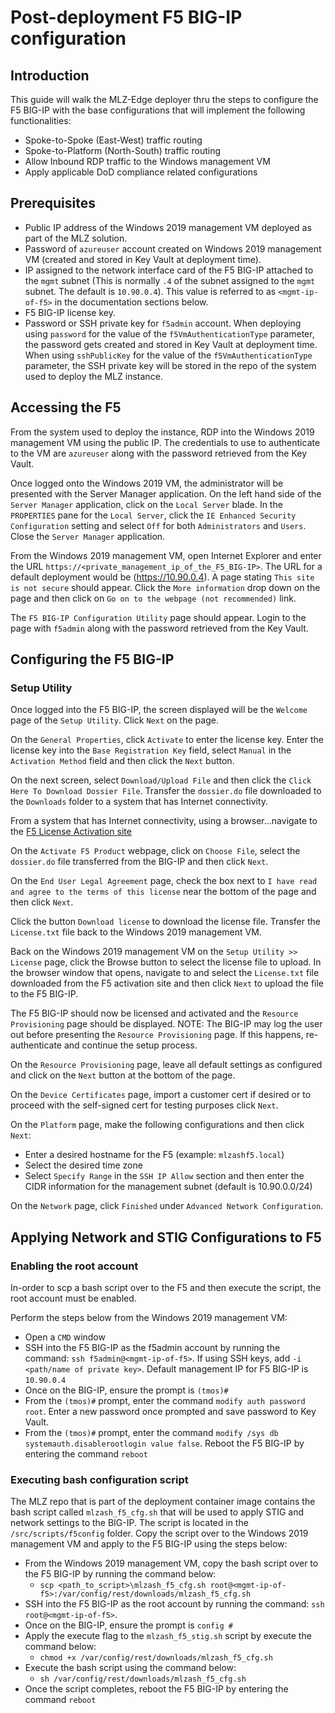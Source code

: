 # Post-deployment F5 BIG-IP configuration

## Introduction

This guide will walk the MLZ-Edge deployer thru the steps to configure the F5 BIG-IP with the base configurations that will implement the following functionalities:

- Spoke-to-Spoke (East-West) traffic routing
- Spoke-to-Platform (North-South) traffic routing
- Allow Inbound RDP traffic to the Windows management VM
- Apply applicable DoD compliance related configurations

## Prerequisites

- Public IP address of the Windows 2019 management VM deployed as part of the MLZ solution.
- Password of `azureuser` account created on Windows 2019 management VM (created and stored in Key Vault at deployment time).
- IP assigned to the network interface card of the F5 BIG-IP attached to the `mgmt` subnet (This is normally `.4` of the subnet assigned to the `mgmt` subnet. The default is `10.90.0.4`). This value is referred to as `<mgmt-ip-of-f5>` in the documentation sections below.
- F5 BIG-IP license key.
- Password or SSH private key for `f5admin` account. When deploying using `password` for the value of the `f5VmAuthenticationType` parameter, the password gets created and stored in Key Vault at deployment time. When using `sshPublicKey` for the value of the `f5VmAuthenticationType` parameter, the SSH private key will be stored in the repo of the system used to deploy the MLZ instance.

## Accessing the F5

From the system used to deploy the instance, RDP into the Windows 2019 management VM using the public IP. The credentials to use to authenticate to the VM are `azureuser` along with the password retrieved from the Key Vault.

Once logged onto the Windows 2019 VM, the administrator will be presented with the Server Manager application. On the left hand side of the `Server Manager` application, click on the `Local Server` blade. In the `PROPERTIES` pane for the `Local Server`, click the `IE Enhanced Security Configuration` setting and select `Off` for both `Administrators` and `Users`. Close the `Server Manager` application.

From the Windows 2019 management VM, open Internet Explorer and enter the URL `https://<private_management_ip_of_the_F5_BIG-IP>`. The URL for a default deployment would be (<https://10.90.0.4>). A page stating `This site is not secure` should appear. Click the `More information` drop down on the page and then click on `Go on to the webpage (not recommended)` link.

The `F5 BIG-IP Configuration Utility` page should appear. Login to the page with `f5admin` along with the password retrieved from the Key Vault.

## Configuring the F5 BIG-IP

### Setup Utility

Once logged into the F5 BIG-IP, the screen displayed will be the `Welcome` page of the `Setup Utility`. Click `Next` on the page.

On the `General Properties`, click `Activate` to enter the license key. Enter the license key into the `Base Registration Key` field, select `Manual` in the `Activation Method` field and then click the `Next` button.

On the next screen, select `Download/Upload File` and then click the `Click Here To Download Dossier File`. Transfer the `dossier.do` file downloaded to the `Downloads` folder to a system that has Internet connectivity.

From a system that has Internet connectivity, using a browser...navigate to the [F5 License Activation site](https://activate.f5.com/license)

On the `Activate F5 Product` webpage, click on `Choose File`, select the `dossier.do` file transferred from the BIG-IP and then click `Next`.

On the `End User Legal Agreement` page, check the box next to `I have read and agree to the terms of this license` near the bottom of the page and then click `Next`.

Click the button `Download license` to download the license file. Transfer the `License.txt` file back to the Windows 2019 management VM.

Back on the Windows 2019 management VM on the `Setup Utility >> License` page, click the Browse button to select the license file to upload. In the browser window that opens, navigate to and select the `License.txt` file downloaded from the F5 activation site and then click `Next` to upload the file to the F5 BIG-IP.

The F5 BIG-IP should now be licensed and activated and the `Resource Provisioning` page should be displayed. NOTE: The BIG-IP may log the user out before presenting the `Resource Provisioning` page. If this happens, re-authenticate and continue the setup process.

On the `Resource Provisioning` page, leave all default settings as configured and click on the `Next` button at the bottom of the page.

On the `Device Certificates` page, import a customer cert if desired or to proceed with the self-signed cert for testing purposes click `Next`.

On the `Platform` page, make the following configurations and then click `Next`:

- Enter a desired hostname for the F5 (example: `mlzashf5.local`)
- Select the desired time zone
- Select `Specify Range` in the `SSH IP Allow` section and then enter the CIDR information for the management subnet (default is 10.90.0.0/24)

On the `Network` page, click `Finished` under `Advanced Network Configuration`.

## Applying Network and STIG Configurations to F5

### Enabling the root account

In-order to scp a bash script over to the F5 and then execute the script, the root account must be enabled.

Perform the steps below from the Windows 2019 management VM:

- Open a `CMD` window
- SSH into the F5 BIG-IP as the f5admin account by running the command: `ssh f5admin@<mgmt-ip-of-f5>`. If using SSH keys, add `-i <path/name of private key>`. Default management IP for F5 BIG-IP is `10.90.0.4`
- Once on the BIG-IP, ensure the prompt is `(tmos)#`
- From the `(tmos)#` prompt, enter the command `modify auth password root`. Enter a new password once prompted and save password to Key Vault.
- From the `(tmos)#` prompt, enter the command `modify /sys db systemauth.disablerootlogin value false`. Reboot the F5 BIG-IP by entering the command `reboot`

### Executing bash configuration script

The MLZ repo that is part of the deployment container image contains the bash script called `mlzash_f5_cfg.sh` that will be used to apply STIG and network settings to the BIG-IP. The script is located in the `/src/scripts/f5config` folder. Copy the script over to the Windows 2019 management VM and apply to the F5 BIG-IP using the steps below:

- From the Windows 2019 management VM, copy the bash script over to the F5 BIG-IP by running the command below:
  - `scp <path_to_script>\mlzash_f5_cfg.sh root@<mgmt-ip-of-f5>:/var/config/rest/downloads/mlzash_f5_cfg.sh`
- SSH into the F5 BIG-IP as the root account by running the command: `ssh root@<mgmt-ip-of-f5>`.
- Once on the BIG-IP, ensure the prompt is `config #`
- Apply the execute flag to the `mlzash_f5_stig.sh` script by execute the command below:
  - `chmod +x /var/config/rest/downloads/mlzash_f5_cfg.sh`
- Execute the bash script using the command below:
  - `sh /var/config/rest/downloads/mlzash_f5_cfg.sh`
- Once the script completes, reboot the F5 BIG-IP by entering the command `reboot`
